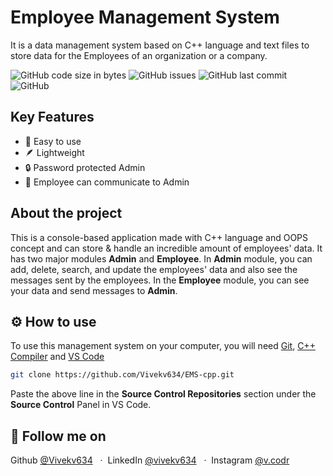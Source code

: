# Employee Management System
It is a data management system based on C++ language and text files to store data for the Employees of an organization or a company.


![GitHub code size in bytes](https://img.shields.io/github/languages/code-size/vivekv634/EMS-cpp?style=for-the-badge)
![GitHub issues](https://img.shields.io/github/issues/vivekv634/EMS-cpp?style=for-the-badge)
![GitHub last commit](https://img.shields.io/github/last-commit/vivekv634/EMS-cpp?style=for-the-badge)
![GitHub](https://img.shields.io/github/license/vivekv634/ems-cpp?style=for-the-badge)

##  Key Features
* 🫶 Easy to use
* 🪶 Lightweight
* 🔒 Password protected Admin 
* 💭 Employee can communicate to Admin

##  About the project
This is a console-based application made with C++ language and OOPS concept and can store & handle an incredible amount of employees' data. It has two major modules **Admin** and **Employee**. In **Admin** module, you can add, delete, search, and update the employees' data and also see the messages sent by the employees. In the **Employee** module, you can see your data and send messages to **Admin**.

## ⚙️ How to use
To use this management system on your computer, you will need [Git](https://git-scm.com/), [C++ Compiler](https://sourceforge.net/projects/orwelldevcpp/) and [VS Code](https://code.visualstudio.com/download)

```bash
git clone https://github.com/Vivekv634/EMS-cpp.git
```
Paste the above line in the **Source Control Repositories** section under the **Source Control** Panel in VS Code.

## 🤝 Follow me on
Github [@Vivekv634](https://github.com/Vivekv634) &nbsp; &middot;&nbsp;
LinkedIn [@vivekv634](https://www.linkedin.com/in/vivekv634/) &nbsp; &middot;&nbsp;
Instagram [@v.codr](https://www.instagram.com/v.codr/)

